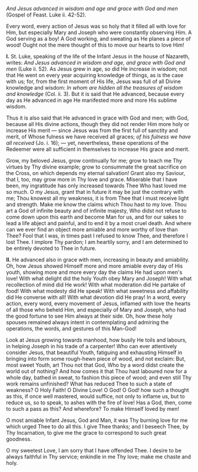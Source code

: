 
*And Jesus advanced in wisdom and age and grace with God and men* (Gospel of Feast. Luke ii. 42-52).

Every word, every action of Jesus was so holy that it filled all with love for Him, but especially Mary and Joseph who were constantly observing Him. A God serving as a boy! A God working, and sweating as He planes a piece of wood! Ought not the mere thought of this to move our hearts to love Him!

**I\.** St. Luke, speaking of the life of the Infant Jesus in the house of Nazareth, writes: *And Jesus advanced in wisdom and age, and grace with God and men* (Luke ii. 52). As Jesus grew in age, so did He increase in wisdom; not that He went on every year acquiring knowledge of things, as is the case with us; for, from the first moment of His life, Jesus was full of all Divine knowledge and wisdom: *In whom are hidden all the treasures of wisdom and knowledge* (Col. ii. 3). But it is said that He advanced, because every day as He advanced in age He manifested more and more His sublime wisdom.

Thus it is also said that He advanced in grace with God and men; with God, because all His divine actions, though they did not render Him more holy or increase His merit — since Jesus was from the first full of sanctity and merit, of Whose fulness we have received all graces; *of his fulness we have all received* (Jo. i. 16); — yet, nevertheless, these operations of the Redeemer were all sufficient in themselves to increase His grace and merit.

Grow, my beloved Jesus, grow continually for me; grow to teach me Thy virtues by Thy divine example; grow to consummate the great sacrifice on the Cross, on which depends my eternal salvation! Grant also my Saviour, that I, too, may grow more in Thy love and grace. Miserable that I have been, my ingratitude has only increased towards Thee Who hast loved me so much. O my Jesus, grant that in future it may be just the contrary with me; Thou knowest all my weakness, it is from Thee that I must receive light and strength. Make me know the claims which Thou hast to my love. Thou art a God of infinite beauty and of infinite majesty, Who didst not refuse to come down upon this earth and become Man for us, and for our sakes to lead a life abject and painful, and to end it by a most cruel death. And where can we ever find an object more amiable and more worthy of love than Thee? Fool that I was, in times past I refused to know Thee, and therefore I lost Thee. I implore Thy pardon; I am heartily sorry, and I am determined to be entirely devoted to Thee in future.

**II\.** He advanced also in grace with men, increasing in beauty and amiability. Oh, how Jesus showed Himself more and more amiable every day of His youth, showing more and more every day the claims He had upon men\'s love! With what delight did the holy Youth obey Mary and Joseph! With what recollection of mind did He work! With what moderation did He partake of food! With what modesty did He speak! With what sweetness and affability did He converse with all! With what devotion did He pray! In a word, every action, every word, every movement of Jesus, inflamed with love the hearts of all those who beheld Him, and especially of Mary and Joseph, who had the good fortune to see Him always at their side. Oh, how these holy spouses remained always intent in contemplating and admiring the operations, the words, and gestures of this Man-God!

Look at Jesus growing towards manhood, how busily He toils and labours, in helping Joseph in his trade of a carpenter! Who can ever attentively consider Jesus, that beautiful Youth, fatiguing and exhausting Himself in bringing into form some rough-hewn piece of wood, and not exclaim: But, most sweet Youth, art Thou not that God, Who by a word didst create the world out of nothing? And how comes it that Thou hast laboured now for a whole day, bathed in sweat, to fashion this piece of wood; and even still Thy work remains unfinished? What has reduced Thee to such a state of weakness? O Holy Faith! O Divine Love! O God! O God! how such a thought as this, if once well mastered, would suffice, not only to inflame us, but to reduce us, so to speak, to ashes with the fire of love! Has a God, then, come to such a pass as this? And wherefore? To make Himself loved by men!

O most amiable Infant Jesus, God and Man, it was Thy burning love for me which urged Thee to do all this. I give Thee thanks; and I beseech Thee, by Thy Incarnation, to give me the grace to correspond to such great goodness.

O my sweetest Love, I am sorry that I have offended Thee. I desire to be always faithful in Thy service; enkindle in me Thy love; make me chaste and holy.

